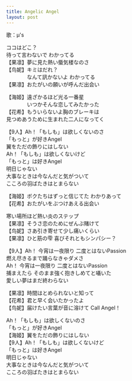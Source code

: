 ```yaml
---
title: Angelic Angel
layout: post
---
```

歌：μ's

<p><a class="eli">ココはどこ？<br />
待って言わないで わかってる</a><br />
【<a class="honoka">果</a><a class="rin">凛</a>】夢に見た熱い蜃気楼なのさ<br />
【<a class="kotori">鸟</a><a class="nico">妮</a>】キミはだれ？<br />
　　　　なんて訊かないよ わかってる<br />
【<a class="honoka">果</a><a class="rin">凛</a>】おたがいの願いが呼んだ出会い</p>

<p>【<a class="umi">海</a><a class="maki">姬</a>】遠ざかるほど光る一番星<br />
　　　　いつかそんな恋してみたかった<br />
【<a class="hanayo">花</a><a class="nozomi">希</a>】もういらないよ胸のブレーキは<br />
<a class="eli">見つめあうために生まれた二人になってく</a></p>

<p>【9人】Ah！「もしも」は欲しくないのさ<br />
「もっと」が好きAngel<br />
翼をただの飾りにはしない<br />
Ah！「もしも」は欲しくないけど<br />
「もっと」は好きAngel<br />
明日じゃない<br />
大事なときは今なんだと気がついて<br />
こころの羽ばたきはとまらない</p>

<p>【<a class="umi">海</a><a class="maki">姬</a>】ボクたちはずっと信じてた わかりあって<br />
【<a class="hanayo">花</a><a class="nozomi">希</a>】おたがいをぶつけあえる出会い</p>

<p><a class="eli">寒い場所ほど熱い炎のステップ</a><br />
【<a class="honoka">果</a><a class="rin">凛</a>】そうさ恋のためにぜんぶ賭けて<br />
【<a class="kotori">鸟</a><a class="nico">妮</a>】さあ引き寄せて少し痛いくらい<br />
【<a class="honoka">果</a><a class="rin">凛</a>】ひと筋の雫 喜びそれともシンパシー？</p>

<p>【9人】Ah！ 今宵は一夜限り 二度とはないPassion<br />
燃え尽きるまで踊らなきゃダメさ<br />
Ah！ 今宵は一夜限り 二度とはないPassion<br />
捕まえたら そのまま強く抱きしめてと囁いた<br />
愛しい夢はまだ終わらない</p>

<p>【<a class="honoka">果</a><a class="rin">凛</a>】時間はとめられないと知って<br />
【<a class="hanayo">花</a><a class="nozomi">希</a>】君と早く会いたかったよ<br />
【<a class="kotori">鸟</a><a class="nico">妮</a>】届けたい言葉が音に溶けて Call Angel！</p>

<p><a class="eli">Ah！「もしも」は欲しくないのさ<br />
「もっと」が好きAngel</a><br />
【<a class="umi">海</a><a class="maki">姬</a>】翼をただの飾りにはしない<br />
【9人】Ah！「もしも」は欲しくないけど<br />
「もっと」は好きAngel<br />
明日じゃない<br />
大事なときは今なんだと気がついて<br />
こころの羽ばたきはとまらない</p>